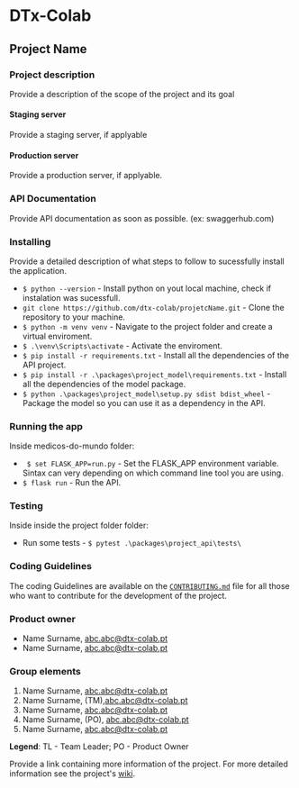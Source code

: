 # DTx-Colab

## Project Name

### Project description

Provide a description of the scope of the project and its goal

#### Staging server

Provide a staging server, if applyable

#### Production server

Provide a production server, if applyable.

### API Documentation

Provide API documentation as soon as possible. 
(ex:  swaggerhub.com)

### Installing

Provide a detailed description of what steps to follow to sucessfully install the application.

- `$ python --version` - Install python on yout local machine, check if instalation was sucessfull.
- `git clone https://github.com/dtx-colab/projetcName.git` - Clone the repository to your machine. 
- `$ python -m venv venv` - Navigate to the project folder and create a virtual enviroment.
- `$ .\venv\Scripts\activate` - Activate the enviroment.
- `$ pip install -r requirements.txt` - Install all the dependencies of the API project.
- `$ pip install -r .\packages\project_model\requirements.txt` - Install all the dependencies of the model package.
- `$ python .\packages\project_model\setup.py sdist bdist_wheel` - Package the model so you can use it as a dependency in the API.

### Running the app

Inside medicos-do-mundo folder:

- ` $ set FLASK_APP=run.py` - Set the FLASK_APP environment variable. Sintax can very depending on which command line tool you are using.
- `$ flask run` - Run the API.

### Testing

Inside inside the project folder folder:

- Run some tests - `$ pytest .\packages\project_api\tests\`

### Coding Guidelines

The coding Guidelines are available on the [`CONTRIBUTING.md`](/CONTRIBUTING.md) file for all those who want to contribute for the development of the project.

### Product owner

- Name Surname, abc.abc@dtx-colab.pt
- Name Surname, abc.abc@dtx-colab.pt

### Group elements

1. Name Surname, abc.abc@dtx-colab.pt
2. Name Surname, (TM),abc.abc@dtx-colab.pt
3. Name Surname, abc.abc@dtx-colab.pt
4. Name Surname, (PO), abc.abc@dtx-colab.pt
5. Name Surname, abc.abc@dtx-colab.pt

**Legend**: TL - Team Leader; PO - Product Owner

Provide a link containing more information of the project.
For more detailed information see the project's [wiki](https://github.com/helderjordao-dtx/workshop/wiki).
